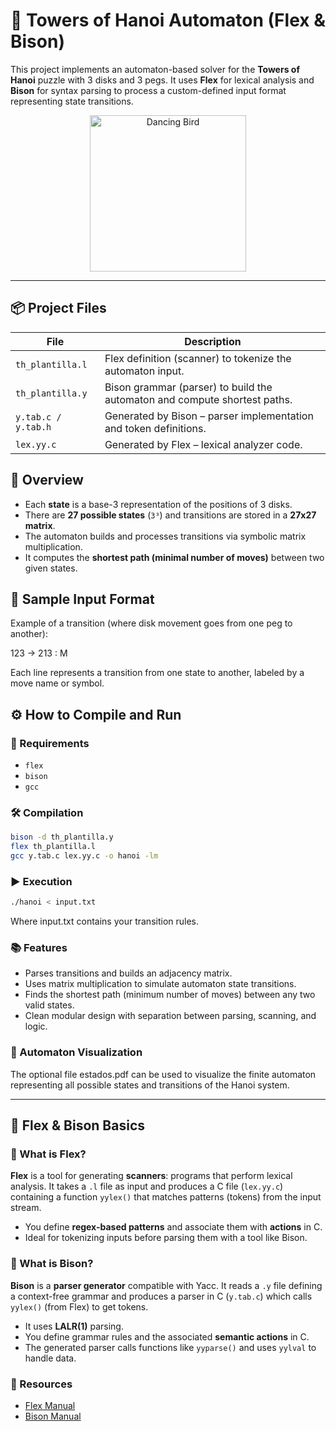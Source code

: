 # 🗼 Towers of Hanoi Automaton (Flex & Bison)

This project implements an automaton-based solver for the **Towers of Hanoi** puzzle with 3 disks and 3 pegs. It uses **Flex** for lexical analysis and **Bison** for syntax parsing to process a custom-defined input format representing state transitions.

<p align="center">
  <img src="https://media.tenor.com/GfSX-u7VGM4AAAAC/dancing-bird.gif" alt="Dancing Bird" width="250">
</p>

---

## 📦 Project Files

| File | Description |
|------|-------------|
| `th_plantilla.l` | Flex definition (scanner) to tokenize the automaton input. |
| `th_plantilla.y` | Bison grammar (parser) to build the automaton and compute shortest paths. |
| `y.tab.c / y.tab.h` | Generated by Bison – parser implementation and token definitions. |
| `lex.yy.c` | Generated by Flex – lexical analyzer code. |

## 🧠 Overview

- Each **state** is a base-3 representation of the positions of 3 disks.
- There are **27 possible states** (`3³`) and transitions are stored in a **27x27 matrix**.
- The automaton builds and processes transitions via symbolic matrix multiplication.
- It computes the **shortest path (minimal number of moves)** between two given states.

## 🧪 Sample Input Format

Example of a transition (where disk movement goes from one peg to another):

123 -> 213 : M

Each line represents a transition from one state to another, labeled by a move name or symbol.

## ⚙️ How to Compile and Run

### 🔧 Requirements

- `flex`
- `bison`
- `gcc`

### 🛠️ Compilation

```bash
bison -d th_plantilla.y
flex th_plantilla.l
gcc y.tab.c lex.yy.c -o hanoi -lm
```

### ▶️ Execution

```bash
./hanoi < input.txt
```

Where input.txt contains your transition rules.

### 📚 Features

- Parses transitions and builds an adjacency matrix.
- Uses matrix multiplication to simulate automaton state transitions.
- Finds the shortest path (minimum number of moves) between any two valid states.
- Clean modular design with separation between parsing, scanning, and logic.

### 📁 Automaton Visualization

The optional file estados.pdf can be used to visualize the finite automaton representing all possible states and transitions of the Hanoi system.

---

## 📖 Flex & Bison Basics

### 📘 What is Flex?

**Flex** is a tool for generating **scanners**: programs that perform lexical analysis. It takes a `.l` file as input and produces a C file (`lex.yy.c`) containing a function `yylex()` that matches patterns (tokens) from the input stream.

- You define **regex-based patterns** and associate them with **actions** in C.
- Ideal for tokenizing inputs before parsing them with a tool like Bison.

### 📙 What is Bison?

**Bison** is a **parser generator** compatible with Yacc. It reads a `.y` file defining a context-free grammar and produces a parser in C (`y.tab.c`) which calls `yylex()` (from Flex) to get tokens.

- It uses **LALR(1)** parsing.
- You define grammar rules and the associated **semantic actions** in C.
- The generated parser calls functions like `yyparse()` and uses `yylval` to handle data.

### 🔗 Resources

- [Flex Manual](https://westes.github.io/flex/manual/)
- [Bison Manual](https://www.gnu.org/software/bison/manual/)

